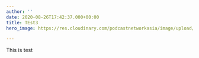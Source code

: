 ```yaml
---
author: ''
date: 2020-08-26T17:42:37.000+00:00
title: TEst3
hero_image: https://res.cloudinary.com/podcastnetworkasia/image/upload/q_auto/v1599359929/image/upload/bali-1_uyn3km.jpg

---
```

This is test